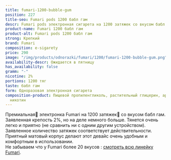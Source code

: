 ```yaml
---
title: fumari-1200-bubble-gum
position: 227
title-seo: Fumari pods 1200 бабл гам
descr: Fumari pods электронная сигарета на 1200 затяжек со вкусом бабл гам
product-name: Fumari 1200 бабл гам
product-alt: Fumari pods 1200 бабл гам
strong: Крепкий
brand: Fumari
composition: e-sigarety
price: 290
image: "/img/products/odnorazki/fumari/1200/fumari-1200-bubble-gum.png"
availability-descr: Ожидается в пятницу
has_availability: false
gramm: "-"
nicotine: 2%
portions: 1200 тяг
taste: бабл гам
form: Одноразовая электронная сигарета
composition-product: Пищевой пропиленгликоль, растительный глицерин, ароматизатор,
  никотин
---
```


Премиальная🥇 электронка Fumari на 1200 затяжек💨 со вкусом бабл гам. Заявленная крепость 2%, но на деле немного больше. Тянется очень легко и приятно (не сравнить ни с одним другим устройством). Заявленное количество затяжек соответствует действительности. Приятный матовый корпус делают этот девайс очень удобным и комфортным в использовании.<br>
Не забываем что у Fumari более 20 вкусов : [смотреть всю линейку Fumari](/fumari).